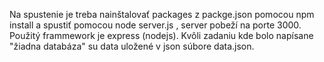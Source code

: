 Na spustenie je treba nainštalovať packages z packge.json pomocou npm install a spustiť pomocou node server.js , server pobeží na porte 3000.
Použitý frammework je express (nodejs). Kvôli zadaniu kde bolo napísane "žiadna databáza" su data uložené v json súbore data.json.
